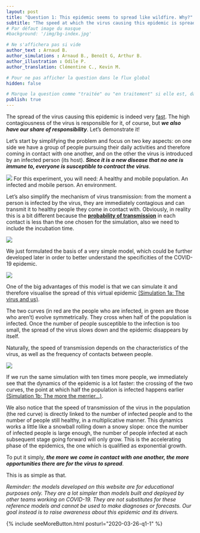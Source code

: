 ```yaml
---
layout: post
title: "Question 1: This epidemic seems to spread like wildfire. Why?"
subtitle: "The speed at which the virus causing this epidemic is spreading  is indeed very fast. The high contagiousness of the virus is the main cause of course, but we also have our share of responsibility. Let’s demonstrate it!"
# Par défaut image du masque
#background: '/img/bg-index.jpg'

# Ne s'affichera pas si vide
author_text : Arnaud B.
author_simulations : Arnaud B., Benoît G, Arthur B.
author_illustration : Odile P.
author_translation: Clémentine C., Kevin M.

# Pour ne pas afficher la question dans le flux global
hidden: false

# Marque la question comme "traitée" ou "en traitement" si elle est, dans cette ordre, publiée ou non
publish: true
---
```


The spread of the virus causing this epidemic is indeed very [fast](https://www.lemonde.fr/les-decodeurs/article/2020/03/16/coronavirus-en-france-le-bilan-actualise-et-la-carte-des-contaminations_6033283_4355770.html). The high contagiousness of the virus is responsible for it, of course, but ***we also have our share of responsibility***. Let’s demonstrate it!

Let’s start by simplifying the problem and focus on two key aspects: on one side we have a group of people pursuing their daily activities and therefore coming in contact with one another, and on the other the virus is introduced by an infected person (its host). ***Since it is a new disease that no one is immune to, everyone is susceptible to contract the virus***.

<img src="{{ '/img/posts/Q1_1.jpg' | prepend: site.baseurl_root | replace: '//', '/' }}" class="full-size">
For this experiment, you will need: A healthy and mobile population. An infected and mobile person. An environment.

Let’s also simplify the mechanism of virus transmission: from the moment a person is infected by the virus, they are  immediately contagious and can transmit it to healthy people they come in contact with. Obviously, in reality this is a bit different because the **[probability of transmission](/2020/03/28/q4.html)**  in each contact is less than the one chosen for the simulation, also we need to include the incubation time.

<img src="{{ '/img/posts/Q1_2.jpg' | prepend: site.baseurl_root | replace: '//', '/' }}" class="half-size">

We just formulated the basis of a very simple model, which could be further developed later  in order to better understand the specificities of the COVID-19 epidemic.

<img src="{{ '/img/posts/Q1_4.jpg' | prepend: site.baseurl_root | replace: '//', '/' }}" class="full-size">

One of the big advantages of this model is that we can simulate it and therefore visualise the spread of this virtual epidemic [(Simulation 1a: The virus and us)](/simulateur).

<div id="particles-js-Q1A"></div>

The two curves (in red are the people who are infected, in green are those who aren’t) evolve symmetrically. They cross when half of the population is infected. Once the number of people susceptible to the infection is too small, the spread of the virus slows down and the epidemic disappears by itself.

Naturally, the speed of transmission depends on the characteristics of the virus, as well as the frequency of contacts between people.

<img src="{{ '/img/posts/Q1_3.jpg' | prepend: site.baseurl_root | replace: '//', '/' }}" class="half-size">

If we run the same simulation with ten times more people, we immediately see that the dynamics of the epidemic is a lot faster: the crossing of the two curves, the point at which half the population is infected happens earlier [(Simulation 1b: The more the merrier...)](/simulateur).

<div id="particles-js-Q1B"></div>

We also notice that the  speed of transmission of the virus in the population (the red curve) is directly linked to the number of infected people and to the number of people still healthy, in a multiplicative manner. This dynamics works a little like a snowball rolling down a snowy slope: once the number of infected people is large enough, the number of people infected at each subsequent stage going forward will only grow. This is the accelerating phase of the epidemics, the one which is qualified as exponential growth.

To put it simply, ***the more we come in contact with one another, the more opportunities there are for  the virus to spread***.

This is as simple as that.

*Reminder: the models developed on this website are for educational purposes only. They are a lot simpler than models built and deployed by other teams working on COVID-19. They are not substitutes for these reference models and cannot be used to make diagnoses or forecasts. Our goal instead is to raise awareness about this epidemic and its drivers.*

{% include seeMoreButton.html posturl="2020-03-26-q1-1" %}
